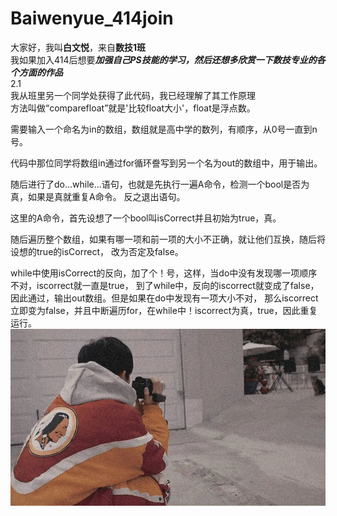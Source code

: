 # Baiwenyue_414join
大家好，我叫**白文悦**，来自**数技1班**  
我如果加入414后想要***加强自己PS技能的学习，然后还想多欣赏一下数技专业的各个方面的作品***  
2.1  
我从班里另一个同学处获得了此代码，我已经理解了其工作原理  
方法叫做“comparefloat”就是'比较float大小'，float是浮点数。

需要输入一个命名为in的数组，数组就是高中学的数列，有顺序，从0号一直到n号。

代码中那位同学将数组in通过for循环誊写到另一个名为out的数组中，用于输出。

随后进行了do...while...语句，也就是先执行一遍A命令，检测一个bool是否为真，如果是真就重复A命令。
反之退出语句。

这里的A命令，首先设想了一个bool叫isCorrect并且初始为true，真。

随后遍历整个数组，如果有哪一项和前一项的大小不正确，就让他们互换，随后将设想的true的isCorrect，
改为否定及false。

while中使用isCorrect的反向，加了个！号，这样，当do中没有发现哪一项顺序不对，iscorrect就一直是true，
到了while中，反向的iscorrect就变成了false，因此通过，输出out数组。但是如果在do中发现有一项大小不对，
那么iscorrect立即变为false，并且中断遍历for，在while中！iscorrect为真，true，因此重复运行。  
![](https://github.com/Wyuebaibaibai/Baiwenyue_414join/blob/3626ca1e5e5151d995691fcfd507d30ebb1de110/1000.jfif)
